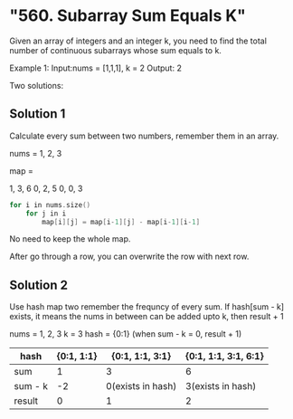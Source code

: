 # "560. Subarray Sum Equals K"

Given an array of integers and an integer k, you need to find the total number of continuous subarrays whose sum equals to k.

Example 1:
Input:nums = [1,1,1], k = 2
Output: 2


Two solutions:

## Solution 1 

Calculate every sum between two numbers, remember them in an array.

nums = 1, 2, 3

map = 

1, 3, 6 
0, 2, 5
0, 0, 3

```c++
for i in nums.size()
    for j in i
        map[i][j] = map[i-1][j] - map[i-1][i-1]
```

No need to keep the whole map.

After go through a row, you can overwrite the row with next row. 

##  Solution 2

Use hash map two remember the frequncy of every sum.
If hash[sum - k] exists, it means the nums in between can be added upto k, then result + 1

nums = 1, 2, 3
k = 3
hash = {0:1} (when sum - k = 0, result + 1)

| hash    | {0:1, 1:1} | {0:1, 1:1, 3:1}   | {0:1, 1:1, 3:1, 6:1} |
|---------|------------|-------------------|----------------------|
| sum     | 1          | 3                 | 6                    |
| sum - k | -2         | 0(exists in hash) | 3(exists in hash)    |
| result  | 0          | 1                 | 2                    |

